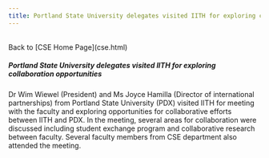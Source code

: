 ```yaml
---
title: Portland State University delegates visited IITH for exploring collaboration opportunities
---
```

<br>
Back to [CSE Home Page](cse.html)  
<br>

##### **Portland State University delegates visited IITH for exploring collaboration opportunities**

Dr Wim Wiewel (President) and Ms Joyce Hamilla (Director of international partnerships) from Portland State University (PDX) visited IITH for meeting with the faculty and exploring opportunities for collaborative efforts between IITH and PDX. In the meeting, several areas for collaboration were discussed including student exchange program and collaborative research between faculty. Several faculty members from CSE department also attended the meeting.